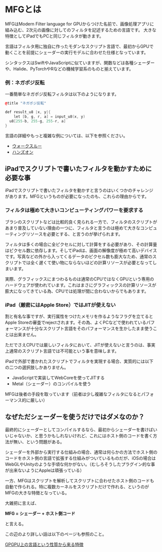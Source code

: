 # MFGとは

MFGはModern Filter language for GPUからつけた名前で、画像処理アプリに組み込む、2次元の画像に対してのフィルタを記述するための言語です。
大きな特徴としてiPadでもPCと同じフィルタが動きます。

言語はフィルタ用に独自に作ったモダンなスクリプト言語で、最初からGPUで動くことを前提にシェーダーの実行モデルに合わせた仕様となっています。

シンタックスはSwiftやJavaScriptに似ていますが、関数などは各種シェーダーや、Halide、PyTorchやRなどの機械学習系のものと揃えています。

### 例：ネガポジ反転

一番簡単なネガポジ反転フィルタは以下のようになります。

```cpp
@title "ネガポジ反転"

def result_u8 |x, y|{
	let [b, g, r, a] = input_u8(x, y)
  u8[255-b, 255-g, 255-r, a]
}
```

言語の詳細やもっと複雑な例については、以下を参照ください。

- [ウォークスルー](../Walkthrough.md)
- [ハンズオン](../HandsOn.md)

## iPadでスクリプトで書いたフィルタを動かすために必要な事

iPadでスクリプトで書いたフィルタを動かすと言うのはいくつかのチャレンジがあります。MFGというものが必要になったのも、これらの理由からです。

### フィルタは極めて大きいコンピューティングパワーを要求する

ブラシのスクリプトなどは比較的良く見られる一方で、フィルタのスクリプトがあまり普及していない理由の一つに、フィルタと言うのは極めて大きなコンピューティングリソースを必要とする、と言うのが挙げられます。

フィルタは多くの場合に全ピクセルに対して計算をする必要があり、その計算量はピクセル数に依存します。そしてiPadは、画面の解像度が極めて高いデバイスです。写真などの外から入ってくるデータのピクセル数も膨大なため、通常のスクリプトでは全く遅くて使い物にならないほどの計算リソースが必要となってしまいます。

実際、グラフィックスにまつわるものは通常のCPUではなくGPUという専用のハードウェアが使われています。これはまさにグラフィックスの計算リソースが膨大になってきている為、CPUでは処理が間に合わないからでもあります。

### iPad（厳密にはApple Store）ではJITが使えない

割と有名な事ですが、実行属性をつけたメモリを作るようなフラグを立てるとApple Storeの審査でrejectされます。その為、よくPCなどで使われているパフォーマンスが十分なスクリプト言語をそのパフォーマンスを生かしたまま使うことは出来ません。

ただでさえCPUでは厳しいフィルタにおいて、JITが使えないと言うのは、事実上通常のスクリプト言語では不可能という事を意味します。

iPadで外部で書かれたスクリプトでフィルタを実現する場合、実質的には以下の二つの選択肢しかありません。

- JavaScriptで実装してWebCoreを使ってJITする
- Metal（シェーダー）のコンパイルを使う

MFGは後者の手段を取っています（前者は少し複雑なフィルタになるとパフォーマンス的に厳しい）

## なぜただシェーダーを使うだけではダメなのか？

最終的にシェーダーとしてコンパイルするなら、最初からシェーダーを書けばいいじゃないか、と思うかもしれないけれど、これにはホスト側のコードを書く方法が無い、という問題がある。

シェーダーを外部から実行する仕組みの場合、通常は何らかの方法でホスト側のコードをホスト側の言語で拡張する仕組みがついているものだが、iOSの場合はWebGLやUnityのような手頃な何かがない。（むしろそうしたプラグイン的な事が出来ないようにAppleは頑張っている）

一方、MFGはスクリプトを解析してスクリプトに合わせたホスト側のコードも自動で作られる。特に複数カーネルをスクリプトだけで作れる、というのがMFGの大きな特徴となっている。

大雑把に言えば、

**MFG = シェーダー + ホスト側コード** 

と言える。

この辺のより詳しい話は以下のページも参照のこと。

[GPGPU上の言語という性質から来る特徴](LangForGPGPU.md)